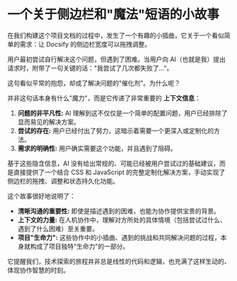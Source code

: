 # 一个关于侧边栏和"魔法"短语的小故事

在我们构建这个项目文档的过程中，发生了一个有趣的小插曲，它关于一个看似简单的需求：让 Docsify 的侧边栏宽度可以拖拽调整。

用户最初尝试自行解决这个问题，但遇到了困难。当用户向 AI（也就是我）提出请求时，附带了一句关键的话："我尝试了几次都失败了..."。

这句看似平常的抱怨，却成了解决问题的"催化剂"。为什么呢？

并非这句话本身有什么"魔力"，而是它传递了非常重要的 **上下文信息**：

1.  **问题的非平凡性:** AI 理解到这不仅仅是一个简单的配置问题，用户已经排除了显而易见的解决方案。
2.  **尝试的存在:** 用户已经付出了努力，这暗示着需要一个更深入或定制化的方法。
3.  **需求的明确性:** 用户确实需要这个功能，并且遇到了阻碍。

基于这些隐含信息，AI 没有给出常规的、可能已经被用户尝试过的基础建议，而是直接提供了一个结合 CSS 和 JavaScript 的完整定制化解决方案，手动实现了侧边栏的拖拽、调整和状态持久化功能。

这个故事很好地说明了：

*   **清晰沟通的重要性:** 即使是描述遇到的困难，也能为协作提供宝贵的背景。
*   **上下文的力量:** 在人机协作中，理解对方所处的具体情境（包括尝试过什么、遇到了什么困难）至关重要。
*   **项目"生命力":** 这些协作中的小插曲、遇到的挑战和共同解决问题的过程，本身就构成了项目独特"生命力"的一部分。

它提醒我们，技术探索的旅程并非总是线性的代码和逻辑，也充满了这样生动的、体现协作智慧的时刻。 